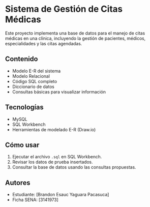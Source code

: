 # Sistema de Gestión de Citas Médicas

Este proyecto implementa una base de datos para el manejo de citas médicas en una clínica, incluyendo la gestión de pacientes, médicos, especialidades y las citas agendadas.

## Contenido

- Modelo E-R del sistema
- Modelo Relacional
- Código SQL completo
- Diccionario de datos
- Consultas básicas para visualizar información

## Tecnologías

- MySQL
- SQL Workbench
- Herramientas de modelado E-R (Draw.io)

## Cómo usar

1. Ejecutar el archivo `.sql` en SQL Workbench.
2. Revisar los datos de prueba insertados.
3. Consultar la base de datos usando las consultas propuestas.

## Autores

- Estudiante: [Brandon Esauc Yaguara Pacasuca]
- Ficha SENA: [3141973]
